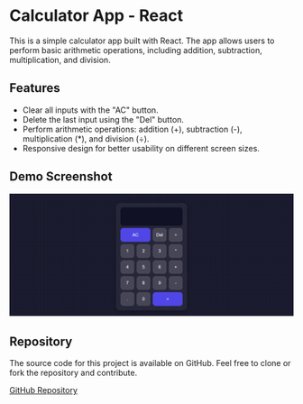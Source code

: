 # Calculator App - React

This is a simple calculator app built with React. The app allows users to perform basic arithmetic operations, including addition, subtraction, multiplication, and division.

## Features

- Clear all inputs with the "AC" button.
- Delete the last input using the "Del" button.
- Perform arithmetic operations: addition (+), subtraction (-), multiplication (*), and division (÷).
- Responsive design for better usability on different screen sizes.

## Demo Screenshot

![Calculator Demo](output/image.png)

## Repository

The source code for this project is available on GitHub. Feel free to clone or fork the repository and contribute.

[GitHub Repository](https://github.com/AjinkyaD3/Calculator-React/)
